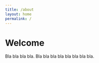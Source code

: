 ```yaml
---
title: /about
layout: home
permalink: /
---
```


# Welcome

Bla bla bla bla. Bla bla bla bla bla bla bla bla.
